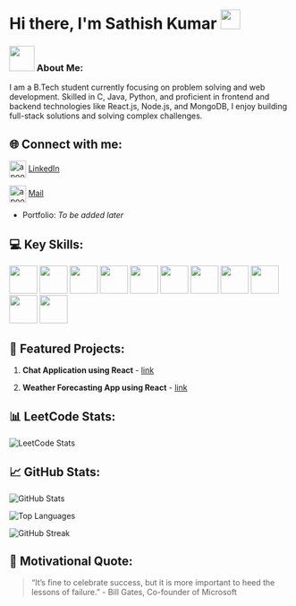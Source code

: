# Hi there, I'm Sathish Kumar <img src="https://github.com/TheDudeThatCode/TheDudeThatCode/blob/master/Assets/Hi.gif" width="35" />

### <img src="https://github.com/TheDudeThatCode/TheDudeThatCode/blob/master/Assets/Developer.gif" width="45" /> About Me:
I am a B.Tech student currently focusing on problem solving and web development. Skilled in C, Java, Python, and proficient in frontend and backend technologies like React.js, Node.js, and MongoDB, I enjoy building full-stack solutions and solving complex challenges.

## 🌐 Connect with me:
<a href="https://www.linkedin.com/in/sathish-kumar2004" target="blank"><img align="center" src="https://static.vecteezy.com/system/resources/previews/016/716/470/non_2x/linkedin-icon-free-png.png" alt="apoorvtyagi" height="30" width="30" /></a>&nbsp;[LinkedIn](https://www.linkedin.com/in/sathish-kumar2004)

<a href="mailto:sathishkumarvk227@gmail.com" target="blank"><img align="center" src="https://img.icons8.com/color/48/gmail-new.png" alt="apoorvtyagi" height="30" width="30" /></a>&nbsp;[Mail](mailto:sathishkumarvk227@gmail.com)

- Portfolio: *To be added later*

## 💻 Key Skills:
<img height="50" width="50" src="https://img.icons8.com/color/48/000000/c-programming.png" /> <img height="50" width="50" src="https://img.icons8.com/color/48/000000/java-coffee-cup-logo.png" /> <img height="50" width="50" src="https://img.icons8.com/color/48/000000/python.png" /> <img height="50" width="50" src="https://img.icons8.com/color/48/000000/html-5.png" /> <img height="50" width="50" src="https://img.icons8.com/color/48/000000/css3.png" /> <img height="50" width="50" src="https://img.icons8.com/color/48/000000/sass.png"/> <img height="50" width="50" src="https://img.icons8.com/color/48/000000/bootstrap.png" /> <img height="50" width="50" src="https://img.icons8.com/color/48/000000/javascript.png"/> <img height="50" width="50" src="https://img.icons8.com/color/48/000000/react-native.png"/> <img height="50" width="50" src="https://img.icons8.com/color/48/000000/nodejs.png"/> <img height="50" width="50" src="https://img.icons8.com/color/48/000000/mongodb.png"/>

## 🚀 Featured Projects:
1. **Chat Application using React** - [link](https://github.com/SathishKumar-2004/React-Chat-App.git)

2. **Weather Forecasting App using React** - [ link](https://github.com/SathishKumar-2004/Weather-Forecasting-app.git)

## 📊 LeetCode Stats:
![LeetCode Stats](https://leetcard.jacoblin.cool/SathishKumar2004?theme=dark&font=Adamina&ext=heatmap)

## 📈 GitHub Stats:
![GitHub Stats](https://github-readme-stats.vercel.app/api?username=SathishKumar-2004&show_icons=true&title_color=ffc857hide_border=true&count_private=true&theme=dark)

![Top Languages](https://github-readme-stats.vercel.app/api/top-langs/?username=SathishKumar-2004&hide_border=true&theme=dark)

![GitHub Streak](https://github-readme-streak-stats.herokuapp.com/?user=SathishKumar-2004&theme=dark)

## 💬 Motivational Quote:
> “It’s fine to celebrate success, but it is more important to heed the lessons of failure.” - Bill Gates, Co-founder of Microsoft
